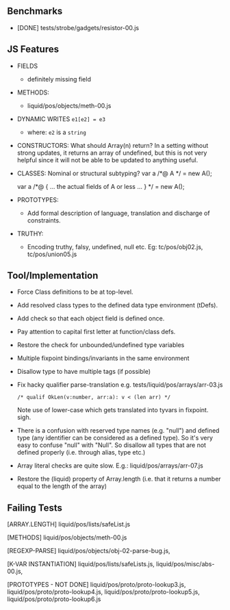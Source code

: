 Benchmarks
----------

  - [DONE] tests/strobe/gadgets/resistor-00.js


JS Features
-----------

  - FIELDS
    - definitely missing field

  - METHODS:
    - liquid/pos/objects/meth-00.js

  - DYNAMIC WRITES `e1[e2] = e3` 
    - where: `e2` is a `string`

  - CONSTRUCTORS: 
      What should Array(n) return?  In a setting without strong updates, it 
      returns an array of undefined, but this is not very helpful since it will 
      not be able to be updated to anything useful.

  - CLASSES:
      Nominal or structural subtyping?
      var a /*@ A */ = new A();

      var a /*@ { ... the actual fields of A or less ... } */ = new A();

  - PROTOTYPES:
    - Add formal description of language, translation and discharge of constraints.

  - TRUTHY:
    - Encoding truthy, falsy, undefined, null etc.
      Eg: tc/pos/obj02.js, tc/pos/union05.js


Tool/Implementation
-------------------

  - Force Class definitions to be at top-level.

  - Add resolved class types to the defined data type environment (tDefs).

  - Add check so that each object field is defined once.

  - Pay attention to capital first letter at function/class defs.

  - Restore the check for unbounded/undefined type variables

  - Multiple fixpoint bindings/invariants in the same environment

  - Disallow type to have multiple tags (if possible)

  - Fix hacky qualifier parse-translation e.g. tests/liquid/pos/arrays/arr-03.js
        
        /* qualif OkLen(v:number, arr:a): v < (len arr) */

    Note use of lower-case which gets translated into tyvars in fixpoint. sigh.

  - There is a confusion with reserved type names (e.g. "null") and defined
    type (any identifier can be considered as a defined type). So it's very easy
    to confuse "null" with "Null". So disallow all types that are not defined
    properly (i.e. through alias, type etc.)

  - Array literal checks are quite slow.
      E.g.: liquid/pos/arrays/arr-07.js

  - Restore the (liquid) property of Array.length (i.e. that it returns a number
    equal to the length of the array)

Failing Tests 
-------------

[ARRAY.LENGTH]
  liquid/pos/lists/safeList.js

[METHODS]
  liquid/pos/objects/meth-00.js

[REGEXP-PARSE]
  liquid/pos/objects/obj-02-parse-bug.js,

[K-VAR INSTANTIATION]
 liquid/pos/lists/safeLists.js,
 liquid/pos/misc/abs-00.js,

[PROTOTYPES - NOT DONE]
 liquid/pos/proto/proto-lookup3.js,
 liquid/pos/proto/proto-lookup4.js,
 liquid/pos/proto/proto-lookup5.js,
 liquid/pos/proto/proto-lookup6.js

